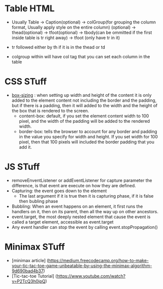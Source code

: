 # Table HTML
- Usually Table -> Caption(optional) -> colGroup(for grouping the column format, Usually
  apply style on the entire column) (optional) -> thead(optional) ->
  tfoot(optional) -> tbody(can be ommitted if the first inside table is tr right away)
  -> tfoot (only have tr in it)

- tr followed either by th if it is in the thead or td
- colgroup within will have col tag that you can set each column in the table


# CSS STuff
- [box-sizing](https://css-tricks.com/international-box-sizing-awareness-day/) : when setting up width and height of the content it is only
added to the element content not including the border and the padding, but
if there is a padding, then it will added to the width and the height of the
box that is rendered to the screen.
  - content-box: default, if you set the element content width to 100 pixel,
  and the width of the padding will be added to the rendered width.
  - border-box: tells the browser to account for any border and padding in
  the value you specify for width and height. If you set width for 100 pixel,
  then that 100 pixels will included the border padding that you add it.


# JS STuff
- removeEnventListener or addEventListener for capture parameter the difference,
is that event are execute on how they are defined.
- Capturing: the event goes down to the element
  - The last argument if it is true then it is capturing phase, if it is false then bubling phase
- Bubbling: When an event happens on an element, it first runs the handlers on it,
then on its parent, then all the way up on other ancestors.
- event.target, the most deeply nested element that cause the event is called
a target element, accessible as event.target
- Any event handler can stop the event by calling event.stopPropagation()


# Minimax STuff
- [minimax article] (https://medium.freecodecamp.org/how-to-make-your-tic-tac-toe-game-unbeatable-by-using-the-minimax-algorithm-9d690bad4b37)
- [Tic-tac-toe Tutorial] (https://www.youtube.com/watch?v=P2TcQ3h0ipQ)
